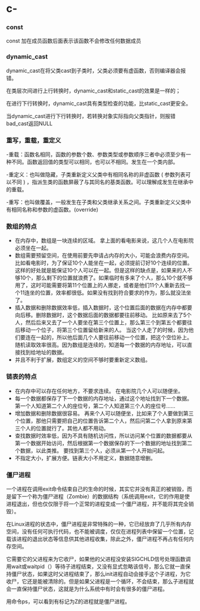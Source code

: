 # c-
### const
const 加在成员函数后面表示该函数不会修改任何数据成员

### dynamic_cast
dynamic_cast在将父类cast到子类时，父类必须要有虚函数，否则编译器会报错。

在类层次间进行上行转换时，dynamic_cast和static_cast的效果是一样的；

在进行下行转换时，dynamic_cast具有类型检查的功能，比static_cast更安全。

当dynamic_cast进行下行转换时，若转换对象实际指向父类指针，则报错bad_cast返回NULL

### 重写，重载，重定义

-重载：函数名相同，函数的参数个数、参数类型或参数顺序三者中必须至少有一种不同。函数返回值的类型可以相同，也可以不相同。发生在一个类内部。

-重定义：也叫做隐藏，子类重新定义父类中有相同名称的非虚函数 ( 参数列表可以不同 ) ，指派生类的函数屏蔽了与其同名的基类函数。可以理解成发生在继承中的重载。

-重写：也叫做覆盖，一般发生在子类和父类继承关系之间。子类重新定义父类中有相同名称和参数的虚函数。(override)

### 数组的特点
- 在内存中，数组是一块连续的区域。 拿上面的看电影来说，这几个人在电影院必须坐在一起。
- 数组需要预留空间，在使用前要先申请占内存的大小，可能会浪费内存空间。 比如看电影时，为了保证10个人能坐在一起，必须提前订好10个连续的位置。这样的好处就是能保证10个人可以在一起。但是这样的缺点是，如果来的人不够10个，那么剩下的位置就浪费了。如果临时有多来了个人，那么10个就不够用了，这时可能需要将第11个位置上的人挪走，或者是他们11个人重新去找一个11连坐的位置，效率都很低。如果没有找到符合要求的作为，那么就没法坐了。
- 插入数据和删除数据效率低，插入数据时，这个位置后面的数据在内存中都要向后移。删除数据时，这个数据后面的数据都要往前移动。 比如原来去了5个人，然后后来又去了一个人要坐在第三个位置上，那么第三个到第五个都要往后移动一个位子，将第三个位置留给新来的人。 当这个人走了的时候，因为他们要连在一起的，所以他后面几个人要往前移动一个位置，把这个空位补上。
随机读取效率很高。因为数组是连续的，知道每一个数据的内存地址，可以直接找到给地址的数据。
- 并且不利于扩展，数组定义的空间不够时要重新定义数组。

### 链表的特点
- 在内存中可以存在任何地方，不要求连续。 在电影院几个人可以随便坐。
- 每一个数据都保存了下一个数据的内存地址，通过这个地址找到下一个数据。 第一个人知道第二个人的座位号，第二个人知道第三个人的座位号……
- 增加数据和删除数据很容易。 再来个人可以随便坐，比如来了个人要做到第三个位置，那他只需要把自己的位置告诉第二个人，然后问第二个人拿到原来第三个人的位置就行了。其他人都不用动。
- 查找数据时效率低，因为不具有随机访问性，所以访问某个位置的数据都要从第一个数据开始访问，然后根据第一个数据保存的下一个数据的地址找到第二个数据，以此类推。 要找到第三个人，必须从第一个人开始问起。
- 不指定大小，扩展方便。链表大小不用定义，数据随意增删。


### 僵尸进程
一个进程在调用exit命令结束自己的生命的时候，其实它并没有真正的被销毁，而是留下一个称为僵尸进程（Zombie）的数据结构（系统调用exit，它的作用是使进程退出，但也仅仅限于将一个正常的进程变成一个僵尸进程，并不能将其完全销毁）。

在Linux进程的状态中，僵尸进程是非常特殊的一种，它已经放弃了几乎所有内存空间，没有任何可执行代码，也不能被调度，仅仅在进程列表中保留一个位置，记载该进程的退出状态等信息供其他进程收集，除此之外，僵尸进程不再占有任何内存空间。

它需要它的父进程来为它收尸，如果他的父进程没安装SIGCHLD信号处理函数调用wait或waitpid（）等待子进程结束，又没有显式忽略该信号，那么它就一直保持僵尸状态，如果这时父进程结束了，那么init进程自动会接手这个子进程，为它收尸，它还是能被清除的。但是如果父进程是一个循环，不会结束，那么子进程就会一直保持僵尸状态，这就是为什么系统中有时会有很多的僵尸进程。

用命令ps，可以看到有标记为Z的进程就是僵尸进程。

